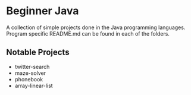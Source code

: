 # Beginner Java
A collection of simple projects done in the Java programming languages. Program specific README.md can be found in each of the folders. 

## Notable Projects
 
* twitter-search
* maze-solver
* phonebook
* array-linear-list
